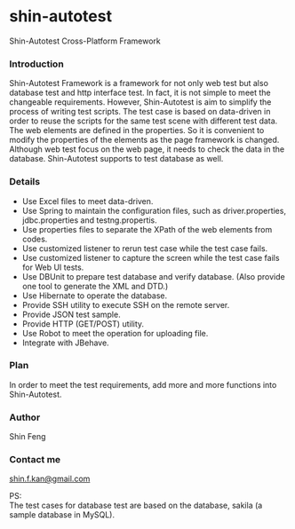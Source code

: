 shin-autotest
=============

Shin-Autotest Cross-Platform Framework

### Introduction
Shin-Autotest Framework is a framework for not only web test but also database test and http interface test. In fact, it is not simple to meet the changeable requirements. However, Shin-Autotest is aim to simplify the process of writing test scripts. The test case is based on data-driven in order to reuse the scripts for the same test scene with different test data. The web elements are defined in the properties. So it is convenient to modify the properties of the elements as the page framework is changed. Although web test focus on the web page, it needs to check the data in the database. Shin-Autotest supports to test database as well.

### Details
* Use Excel files to meet data-driven.
* Use Spring to maintain the configuration files, such as driver.properties, jdbc.properties and testng.propertis.
* Use properties files to separate the XPath of the web elements from codes.
* Use customized listener to rerun test case while the test case fails.
* Use customized listener to capture the screen while the test case fails for Web UI tests.
* Use DBUnit to prepare test database and verify database. (Also provide one tool to generate the XML and DTD.)
* Use Hibernate to operate the database.
* Provide SSH utility to execute SSH on the remote server.
* Provide JSON test sample.
* Provide HTTP (GET/POST) utility.
* Use Robot to meet the operation for uploading file.
* Integrate with JBehave.

### Plan
In order to meet the test requirements, add more and more functions into Shin-Autotest.

### Author
Shin Feng

### Contact me
<a href="Mailto:shin.f.kan@gmail.com">shin.f.kan@gmail.com</a><br />

PS:<br />
The test cases for database test are based on the database, sakila (a sample database in MySQL).